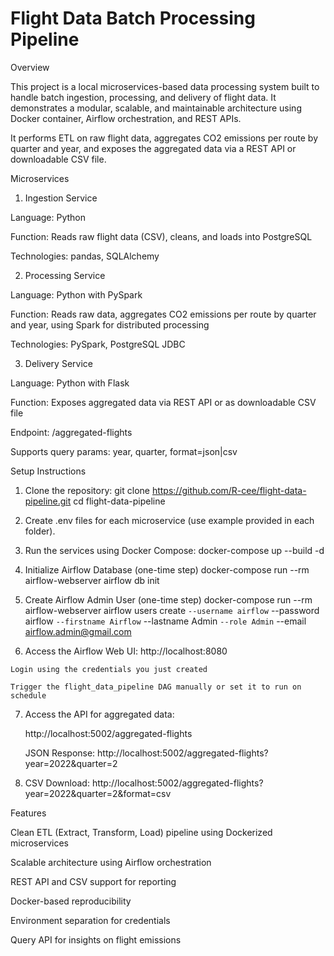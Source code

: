 # Flight Data Batch Processing Pipeline

Overview

  This project is a local microservices-based data processing system built to handle batch ingestion, processing, and delivery of flight data. It demonstrates a modular, scalable, and maintainable architecture using Docker container, Airflow orchestration, and REST APIs.

  It performs ETL on raw flight data, aggregates CO2 emissions per route by quarter and year, and exposes the aggregated data via a REST API or downloadable CSV file.

Microservices

1. Ingestion Service

  Language: Python
  
  Function: Reads raw flight data (CSV), cleans, and loads into PostgreSQL
  
  Technologies: pandas, SQLAlchemy

2. Processing Service

  Language: Python with PySpark
  
  Function: Reads raw data, aggregates CO2 emissions per route by quarter and year, using Spark for distributed processing
  
  Technologies: PySpark, PostgreSQL JDBC

3. Delivery Service

  Language: Python with Flask
  
  Function: Exposes aggregated data via REST API or as downloadable CSV file
  
  Endpoint: /aggregated-flights
  
  Supports query params: year, quarter, format=json|csv

Setup Instructions

  1. Clone the repository:
    git clone https://github.com/R-cee/flight-data-pipeline.git
    cd flight-data-pipeline
  
  2. Create .env files for each microservice (use example provided in each folder).
     
  3. Run the services using Docker Compose:
     docker-compose up --build -d

  4. Initialize Airflow Database (one-time step) 
     docker-compose run --rm airflow-webserver airflow db init

  5. Create Airflow Admin User (one-time step)
    docker-compose run --rm airflow-webserver airflow users create `
    --username airflow `
    --password airflow `
    --firstname Airflow `
    --lastname Admin `
    --role Admin `
    --email airflow.admin@gmail.com

  6. Access the Airflow Web UI:
    http://localhost:8080

    Login using the credentials you just created
    
    Trigger the flight_data_pipeline DAG manually or set it to run on schedule
     
  7. Access the API for aggregated data:
     
     http://localhost:5002/aggregated-flights
     
     JSON Response:
     http://localhost:5002/aggregated-flights?year=2022&quarter=2

  8. CSV Download:
     http://localhost:5002/aggregated-flights?year=2022&quarter=2&format=csv
  

Features

  Clean ETL (Extract, Transform, Load) pipeline using Dockerized microservices
  
  Scalable architecture using Airflow orchestration

  REST API and CSV support for reporting

  Docker-based reproducibility
  
  Environment separation for credentials
  
  Query API for insights on flight emissions
